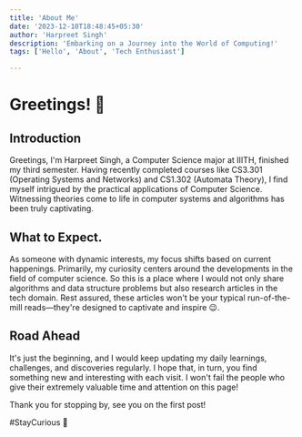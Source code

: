 ```yaml
---
title: 'About Me'
date: '2023-12-10T18:48:45+05:30'
author: 'Harpreet Singh'
description: 'Embarking on a Journey into the World of Computing!'
tags: ['Hello', 'About', 'Tech Enthusiast']

---
```


# Greetings! 👋

## Introduction

Greetings, I'm Harpreet Singh, a Computer Science major at IIITH, finished my third semester. Having recently completed courses like CS3.301 (Operating Systems and Networks) and CS1.302 (Automata Theory), I find myself intrigued by the practical applications of Computer Science. Witnessing theories come to life in computer systems and algorithms has been truly captivating.


## What to Expect.
As someone with dynamic interests, my focus shifts based on current happenings. Primarily, my curiosity centers around the developments in the field of computer science.
So this is a place where I would not only share algorithms and data structure problems but also research articles in the tech domain. Rest assured, these articles won't be your typical run-of-the-mill reads—they're designed to captivate and inspire 😉.

## Road Ahead

It's just the beginning, and I would keep updating my daily learnings, challenges, and discoveries regularly. I hope that, in turn, you find something new and interesting with each visit. I won't fail the people who give their extremely valuable time and attention on this page!

Thank you for stopping by, see you on the first post!

\#StayCurious 🚀
